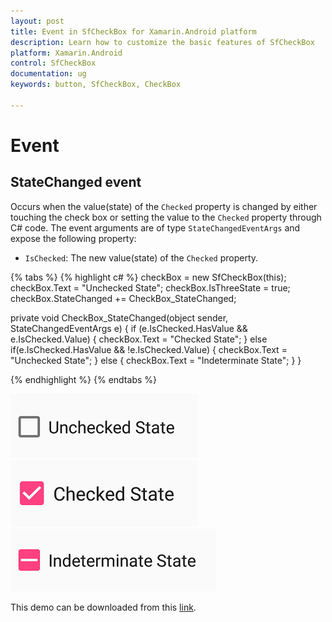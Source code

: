 ```yaml
---
layout: post
title: Event in SfCheckBox for Xamarin.Android platform
description: Learn how to customize the basic features of SfCheckBox
platform: Xamarin.Android
control: SfCheckBox
documentation: ug 
keywords: button, SfCheckBox, CheckBox

---
```


# Event

## StateChanged event
Occurs when the value(state) of the `Checked` property is changed by either touching the check box or setting the value to the `Checked` property through C# code. The event arguments are of type `StateChangedEventArgs` and expose the following property:

* `IsChecked`: The new value(state) of the `Checked` property.

{% tabs %}
{% highlight c# %}
checkBox = new SfCheckBox(this);
checkBox.Text = "Unchecked State";
checkBox.IsThreeState = true;
checkBox.StateChanged += CheckBox_StateChanged;

private void CheckBox_StateChanged(object sender, StateChangedEventArgs e)
{
    if (e.IsChecked.HasValue && e.IsChecked.Value)
    {
        checkBox.Text = "Checked State";
    }
    else if(e.IsChecked.HasValue && !e.IsChecked.Value)
    {
        checkBox.Text = "Unchecked State";
    }
    else
    {
    checkBox.Text = "Indeterminate State";
    }
}
		
{% endhighlight %}
{% endtabs %}

![](Images/Event1.png)
![](Images/Event2.png)
![](Images/Event3.png)

This demo can be downloaded from this [link](http://www.syncfusion.com/downloads/support/directtrac/general/ze/Event1605323609.zip).